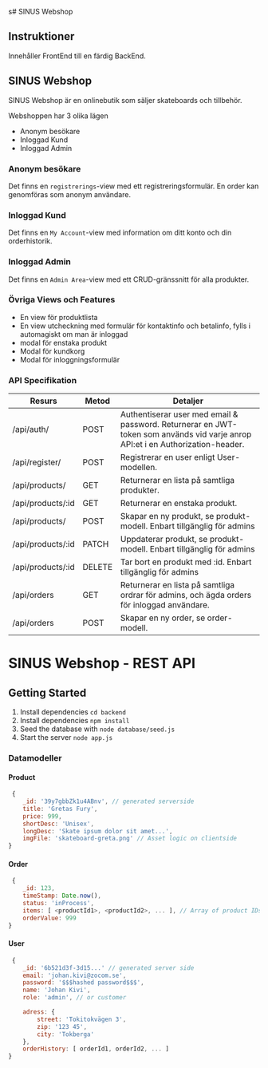 s# SINUS Webshop

## Instruktioner
Innehåller FrontEnd till en färdig BackEnd.

## SINUS Webshop

SINUS Webshop är en onlinebutik som säljer skateboards och tillbehör.

Webshoppen har 3 olika lägen
* Anonym besökare
* Inloggad Kund
* Inloggad Admin

### Anonym besökare
Det finns en `registrerings`-view med ett registreringsformulär.
En order kan genomföras som anonym användare.

### Inloggad Kund
Det finns en `My Account`-view med information om ditt konto och din orderhistorik.

### Inloggad Admin 
Det finns en `Admin Area`-view med ett CRUD-gränssnitt för alla produkter.

### Övriga Views och Features
* En view för produktlista
* En view utcheckning med formulär för kontaktinfo och betalinfo, fylls i automagiskt om man är inloggad
* modal för enstaka produkt
* Modal för kundkorg
* Modal för inloggningsformulär


### API Specifikation

| Resurs | Metod | Detaljer |
| ------ | ------ | ------ |
| /api/auth/ | POST | Authentiserar user med email & password. Returnerar en JWT-token som används vid varje anrop API:et i en Authorization-header. |
| /api/register/ | POST | Registrerar en user enligt User-modellen. |
| /api/products/ | GET | Returnerar en lista på samtliga produkter. |
| /api/products/:id | GET | Returnerar en enstaka produkt. |
| /api/products/ | POST | Skapar en ny produkt, se produkt-modell. Enbart tillgänglig för admins |
| /api/products/:id | PATCH | Uppdaterar produkt, se produkt-modell. Enbart tillgänglig för admins |
| /api/products/:id | DELETE | Tar bort en produkt med :id. Enbart tillgänglig för admins |
| /api/orders | GET | Returnerar en lista på samtliga ordrar för admins, och ägda orders för inloggad användare. |
| /api/orders | POST | Skapar en ny order, se order-modell. |


# SINUS Webshop - REST API

## Getting Started

1. Install dependencies `cd backend`
2. Install dependencies `npm install`
3. Seed the database with `node database/seed.js`
4. Start the server `node app.js`

### Datamodeller

#### Product

```javascript
 {
    _id: '39y7gbbZk1u4ABnv', // generated serverside
    title: 'Gretas Fury',
    price: 999,
    shortDesc: 'Unisex',
    longDesc: 'Skate ipsum dolor sit amet...',
    imgFile: 'skateboard-greta.png' // Asset logic on clientside
} 
```

#### Order
```javascript
 {
    _id: 123,
    timeStamp: Date.now(), 
    status: 'inProcess',
    items: [ <productId1>, <productId2>, ... ], // Array of product IDs
    orderValue: 999
} 
```

#### User
```javascript
 {
    _id: '6b521d3f-3d15...' // generated server side
    email: 'johan.kivi@zocom.se',
    password: '$$$hashed password$$$',
    name: 'Johan Kivi',
    role: 'admin', // or customer

    adress: {
        street: 'Tokitokvägen 3',
        zip: '123 45',
        city: 'Tokberga'
    },
    orderHistory: [ orderId1, orderId2, ... ]
} 
```

